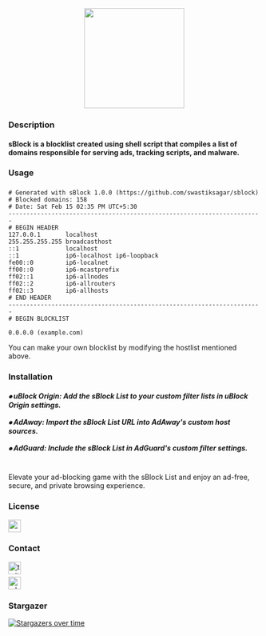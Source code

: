 <div align="middle">
<img height="200" src= https://i.postimg.cc/CL75B57B/download.jpg" />
</div>
<div align="left"> <h3>Description</h3></div>
<h4><p align="left">sBlock is a blocklist created using shell script that compiles a list of domains responsible for serving ads, tracking scripts, and malware.</p></h4>
<div align="left"> <h3>Usage</h3></div>

### 
    
```
# Generated with sBlock 1.0.0 (https://github.com/swastiksagar/sblock)
# Blocked domains: 158
# Date: Sat Feb 15 02:35 PM UTC+5:30
-----------------------------------------------------------------------
# BEGIN HEADER
127.0.0.1       localhost 
255.255.255.255 broadcasthost
::1             localhost 
::1             ip6-localhost ip6-loopback
fe00::0         ip6-localnet
ff00::0         ip6-mcastprefix
ff02::1         ip6-allnodes
ff02::2         ip6-allrouters
ff02::3         ip6-allhosts
# END HEADER
-----------------------------------------------------------------------
# BEGIN BLOCKLIST

0.0.0.0 (example.com)
```
You can make your own blocklist by modifying the hostlist mentioned above.
###
<div align="left">
  <div align="left"> <h3>Installation</h3></div>
  <h5>
  ⦁ uBlock Origin: Add the sBlock List to your custom filter lists in uBlock Origin settings.<br><br>
  ⦁ AdAway: Import the sBlock List URL into AdAway's custom host sources.<br><br>
  ⦁ AdGuard: Include the sBlock List in AdGuard's custom filter settings.<br><br>
  </h5>
  Elevate your ad-blocking game with the sBlock List and enjoy an ad-free, secure, and private browsing experience.
  </div>
<div align="left"> <h3>License</h3></div>
<a href="https://mit-license.org/" target="blank">
<div align="left">
 <img height="25px" src="https://ziadoua.github.io/m3-Markdown-Badges/badges/LicenceMIT/licencemit1.svg">

</div></a>
<div align=""><h3>Contact</h3></div>
<a href="https://twitter.com/swastiksagarr" target="blank">
<div align="left">
<img height="25px" src="https://ziadoua.github.io/m3-Markdown-Badges/badges/Twitter/twitter2.svg"?&style=for-the-badge&logo=twitter&logoColor=white alt=twitter style="margin-bottom: 5px;" />
<a href="https://wa.me/+919304966736" target="blank"> 
<div align="">
<img height="25px" src="https://ziadoua.github.io/m3-Markdown-Badges/badges/WhatsApp/whatsapp2.svg"?&style=for-the-badge&logo=whatsapp&logoColor=white alt=whatsappstyle="margin-bottom: 5px;" />   
  </div></a>
<div align="left"> <h3>Stargazer</h3></div>

[![Stargazers over time](https://starchart.cc/swastiksagar/sblock.svg?variant=adaptive)](https://starchart.cc/swastiksagar/sblock)

